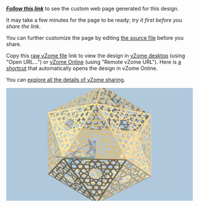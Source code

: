 
[***Follow this link***][post] to see the custom web page generated for this design.

It may take a few minutes for the page to be ready; *try it first before you share the link*.

You can further customize the page by editing [the source file][source] before you share.

Copy this [raw vZome file][raw] link to view the design in
[vZome desktop][vzome] (using "Open URL...") or [vZome Online][online] (using "Remote vZome URL").
Here is [a shortcut][urlonline] that automatically opens the design in vZome Online.

You can [explore all the details of vZome sharing][details].

[vzome]: https://www.vzome.com
[pages]: https://docs.github.com/en/pages
[online]: https://www.vzome.com/app
[details]: https://vzome.github.io/vzome/sharing.html#how-it-works

![Image](<phil-icosahedron.png>)


[post]: <https://vorth.github.io/vzome-sharing/2021/12/01/phil-icosahedron-23-29-15.html>
[source]: <https://github.com/vorth/vzome-sharing/edit/main/_posts/2021-12-01-phil-icosahedron-23-29-15.md>
[urlonline]: <https://vzome.com/app?url=https://raw.githubusercontent.com/vorth/vzome-sharing/main/2021/12/01/23-29-15-phil-icosahedron/phil-icosahedron.vZome>
[raw]: <https://raw.githubusercontent.com/vorth/vzome-sharing/main/2021/12/01/23-29-15-phil-icosahedron/phil-icosahedron.vZome>
